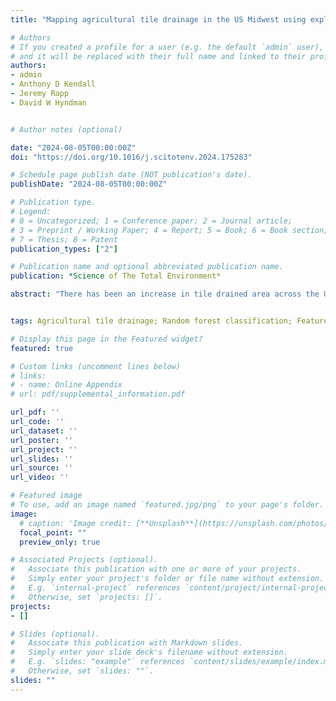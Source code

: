 ```yaml
---
title: "Mapping agricultural tile drainage in the US Midwest using explainable random forest machine learning and satellite imagery"

# Authors
# If you created a profile for a user (e.g. the default `admin` user), write the username (folder name) here 
# and it will be replaced with their full name and linked to their profile.
authors:
- admin
- Anthony D Kendall
- Jeremy Rapp
- David W Hyndman


# Author notes (optional)

date: "2024-08-05T00:00:00Z"
doi: "https://doi.org/10.1016/j.scitotenv.2024.175283"

# Schedule page publish date (NOT publication's date).
publishDate: "2024-08-05T00:00:00Z"

# Publication type.
# Legend: 
# 0 = Uncategorized; 1 = Conference paper; 2 = Journal article;
# 3 = Preprint / Working Paper; 4 = Report; 5 = Book; 6 = Book section;
# 7 = Thesis; 8 = Patent
publication_types: ["2"]

# Publication name and optional abbreviated publication name.
publication: *Science of The Total Environment*

abstract: "There has been an increase in tile drained area across the US Midwest and other regions worldwide due to agricultural expansion, intensification, and climate variability. Despite this growth, spatially explicit tile drainage maps remain scarce, which limits the accuracy of hydrologic modeling and implementation of nutrient reduction strategies. Here, we developed a machine-learning model to provide a Spatially Explicit Estimate of Tile Drainage (SEETileDrain) across the US Midwest in 2017 at a 30-m resolution. This model used 31 satellite-derived and environmental features after removing less important and highly correlated features. It was trained with 60,938 tile and non-tile ground truth points within the Google Earth Engine cloud-computing platform. We also used multiple feature importance metrics and Accumulated Local Effects to interpret the machine learning model. The results show that our model achieved good accuracy, with 96 % of points classified correctly and an F1 score of 0.90. When tile drainage area is aggregated to the county scale, it agreed well (r2 = 0.69) with the reported area from the Ag Census. We found that Land Surface Temperature (LST) along with climate- and soil-related features were the most important factors for classification. The top-ranked feature is the median summer nighttime LST, followed by median summer soil moisture percent. This study demonstrates the potential of applying satellite remote sensing to map spatially explicit agricultural tile drainage across large regions. The results should be useful for land use change monitoring and hydrologic and nutrient models, including those designed to achieve cost-effective agricultural water and nutrient management strategies. The algorithms developed here should also be applicable for other remote sensing mapping applications."


tags: Agricultural tile drainage; Random forest classification; Feature importance; Google Earth Engine (GEE); LandsatUS; Midwest

# Display this page in the Featured widget?
featured: true

# Custom links (uncomment lines below)
# links:
# - name: Online Appendix
# url: pdf/supplemental_information.pdf

url_pdf: ''
url_code: ''
url_dataset: ''
url_poster: ''
url_project: ''
url_slides: ''
url_source: ''
url_video: ''

# Featured image
# To use, add an image named `featured.jpg/png` to your page's folder. 
image:
  # caption: 'Image credit: [**Unsplash**](https://unsplash.com/photos/pLCdAaMFLTE)'
  focal_point: ""
  preview_only: true

# Associated Projects (optional).
#   Associate this publication with one or more of your projects.
#   Simply enter your project's folder or file name without extension.
#   E.g. `internal-project` references `content/project/internal-project/index.md`.
#   Otherwise, set `projects: []`.
projects:
- []

# Slides (optional).
#   Associate this publication with Markdown slides.
#   Simply enter your slide deck's filename without extension.
#   E.g. `slides: "example"` references `content/slides/example/index.md`.
#   Otherwise, set `slides: ""`.
slides: ""
---
```


